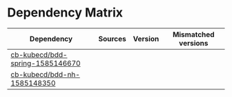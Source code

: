 # Dependency Matrix

Dependency | Sources | Version | Mismatched versions
---------- | ------- | ------- | -------------------
[cb-kubecd/bdd-spring-1585146670](https://github.com/cb-kubecd/bdd-spring-1585146670.git) |  | []() | 
[cb-kubecd/bdd-nh-1585148350](https://github.com/cb-kubecd/bdd-nh-1585148350.git) |  | []() | 
